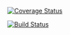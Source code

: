 [![Coverage Status](https://coveralls.io/repos/github/ebenezerdon/store-manager-react/badge.svg?branch=feature%2F164472287%2Fwrite-tests)](https://coveralls.io/github/ebenezerdon/store-manager-react?branch=feature%2F164472287%2Fwrite-tests)

[![Build Status](https://travis-ci.org/ebenezerdon/store-manager-react.svg?branch=develop)](https://travis-ci.org/ebenezerdon/store-manager-react)
